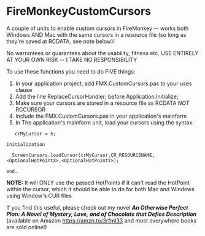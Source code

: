 # FireMonkeyCustomCursors
A couple of units to enable custom cursors in FireMonkey -- works both Windows AND Mac
with the same cursors in a resource file (so long as they're saved at RCDATA, see note
below)!

No warrantees or guarantees about the usability, fitness etc. 
USE ENTIRELY AT YOUR OWN RISK -- I TAKE NO RESPONSIBILITY 

To use these functions you need to do FIVE things:


1) In your application project, add FMX.CustomCursors.pas to your uses clause
2) Add the line ReplaceCursorHandler; before Application.Initialize;
3) Make sure your cursors are stored in a resource file as RCDATA *NOT* RCCURSOR
4) Include the FMX.CustomCursors.pas in your application's mainform
5) In The application's mainform unit, load your cursors using the syntax:

```const
   crMyCursor = 5;
    
initialization

  ScreenCursors.loadCursor(crMyCursor,CR_RESOURCENAME, <OptionalHotPointX>,<OptionalHotPointY>);
  
end.
```


**NOTE:** It will ONLY use the passed HotPoints if it can't read the HotPoint within the cursor, 
which it should be able to do for both Mac and Windows using Window's CUR files

If you find this useful, please check out my novel _**An Otherwise Perfect Plan: A Novel of Mystery,
Love, and of Chocolate that Defies Description**_ (available on Amazon https://amzn.to/3rfml33 and most
everywhere books are sold online!)
